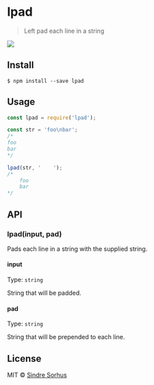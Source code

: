 # lpad

> Left pad each line in a string

![](screenshot.png)


## Install

```
$ npm install --save lpad
```


## Usage

```js
const lpad = require('lpad');

const str = 'foo\nbar';
/*
foo
bar
*/

lpad(str, '    ');
/*
    foo
    bar
*/
```


## API

### lpad(input, pad)

Pads each line in a string with the supplied string.

#### input

Type: `string`

String that will be padded.

#### pad

Type: `string`

String that will be prepended to each line.


## License

MIT © [Sindre Sorhus](https://sindresorhus.com)
